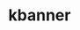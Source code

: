---
title: "kbanner"
description: "此插件用于 ktor 框架，在启动时打印 banner，类似 Spring 框架在启动时打印 banner 的效果。"
url: "https://kbanner.rerubbish.org"
featured: true
techs: ["Kotlin"]
--- 